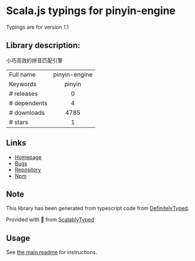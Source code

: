 
# Scala.js typings for pinyin-engine

Typings are for version 1.1

## Library description:
小巧高效的拼音匹配引擎

|                    |                 |
| ------------------ | :-------------: |
| Full name          | pinyin-engine |
| Keywords           | pinyin |
| # releases         | 0 |
| # dependents       | 4 |
| # downloads        | 4785 |
| # stars            | 1 |

## Links
- [Homepage](https://github.com/aui/pinyin-engine#readme)
- [Bugs](https://github.com/aui/pinyin-engine/issues)
- [Repository](https://github.com/aui/pinyin-engine)
- [Npm](https://www.npmjs.com/package/pinyin-engine)
    


## Note
This library has been generated from typescript code from [DefinitelyTyped](https://definitelytyped.org).

Provided with :purple_heart: from [ScalablyTyped](https://github.com/oyvindberg/ScalablyTyped)

## Usage
See [the main readme](../../readme.md) for instructions.



